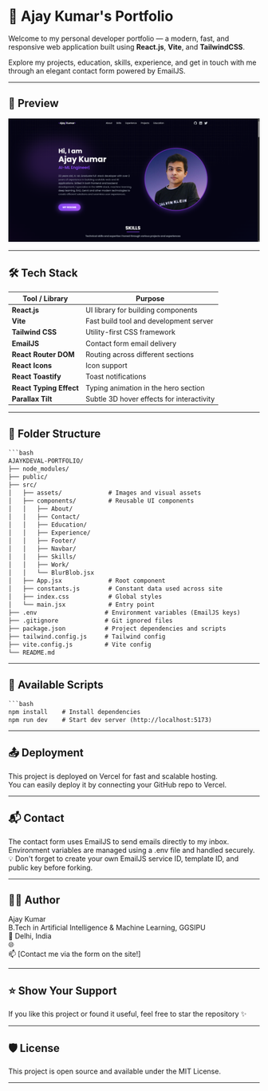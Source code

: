 # 🚀 Ajay Kumar's Portfolio

Welcome to my personal developer portfolio — a modern, fast, and responsive web application built using **React.js**, **Vite**, and **TailwindCSS**.

Explore my projects, education, skills, experience, and get in touch with me through an elegant contact form powered by EmailJS.

---

## 📸 Preview

![Portfolio Screenshot](./src/assets/work_logo/ajay-portfolio-ss.png)

---

## 🛠️ Tech Stack

| Tool / Library       | Purpose                                 |
|----------------------|------------------------------------------|
| **React.js**         | UI library for building components       |
| **Vite**             | Fast build tool and development server   |
| **Tailwind CSS**     | Utility-first CSS framework              |
| **EmailJS**          | Contact form email delivery              |
| **React Router DOM** | Routing across different sections        |
| **React Icons**      | Icon support                             |
| **React Toastify**   | Toast notifications                      |
| **React Typing Effect** | Typing animation in the hero section |
| **Parallax Tilt**    | Subtle 3D hover effects for interactivity |

---

## 📁 Folder Structure

    ```bash
    AJAYKDEVAL-PORTFOLIO/
    ├── node_modules/
    ├── public/
    ├── src/
    │   ├── assets/             # Images and visual assets
    │   ├── components/         # Reusable UI components
    │   │   ├── About/
    │   │   ├── Contact/
    │   │   ├── Education/
    │   │   ├── Experience/
    │   │   ├── Footer/
    │   │   ├── Navbar/
    │   │   ├── Skills/
    │   │   ├── Work/
    │   │   └── BlurBlob.jsx
    │   ├── App.jsx             # Root component
    │   ├── constants.js        # Constant data used across site
    │   ├── index.css           # Global styles
    │   └── main.jsx            # Entry point
    ├── .env                   # Environment variables (EmailJS keys)
    ├── .gitignore             # Git ignored files
    ├── package.json           # Project dependencies and scripts
    ├── tailwind.config.js     # Tailwind config
    ├── vite.config.js         # Vite config
    └── README.md              

---

## 🔧 Available Scripts

    ```bash
    npm install    # Install dependencies
    npm run dev    # Start dev server (http://localhost:5173)

---

## 📤 Deployment

This project is deployed on Vercel for fast and scalable hosting.  
You can easily deploy it by connecting your GitHub repo to Vercel.

---

## 📬 Contact

The contact form uses EmailJS to send emails directly to my inbox.  
Environment variables are managed using a .env file and handled securely.  
💡 Don't forget to create your own EmailJS service ID, template ID, and public key before forking.

---

## 👨‍💻 Author

Ajay Kumar  
B.Tech in Artificial Intelligence & Machine Learning, GGSIPU  
📍 Delhi, India  
🌐  
📫 [Contact me via the form on the site!]

---

## ⭐️ Show Your Support

If you like this project or found it useful, feel free to star the repository ✨

---

## 🛡 License

This project is open source and available under the MIT License.

---